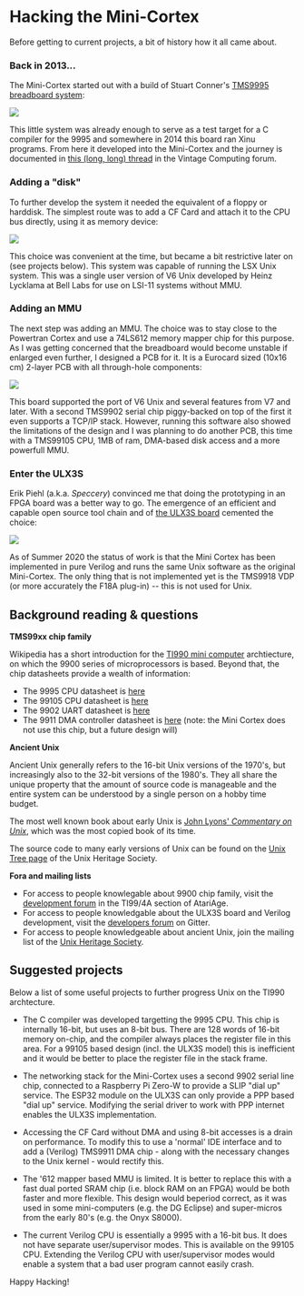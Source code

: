 # Hacking the Mini-Cortex

Before getting to current projects, a bit of history how it all came about.

### Back in 2013...

The Mini-Cortex started out with a build of Stuart Conner's [TMS9995 breadboard system](http://www.stuartconner.me.uk/tms9995_breadboard/tms9995_breadboard.htm):

![](http://www.stuartconner.me.uk/tms9995_breadboard/images/assembly_top.jpg)

This little system was already enough to serve as a test target for a C compiler for the 9995 and somewhere in 2014 this board ran Xinu programs. From here it developed into the Mini-Cortex and the journey is documented in [this (long, long) thread](http://www.vcfed.org/forum/showthread.php?15580-Powertran-Cortex&p=307738#post307738) in the Vintage Computing forum.

### Adding a "disk"

To further develop the system it needed the equivalent of a floppy or harddisk. The simplest route was to add a CF Card and attach it to the CPU bus directly, using it as memory device:

![](https://ruizendp.websites.xs4all.nl/board.jpg)

This choice was convenient at the time, but became a bit restrictive later on (see projects below). This system was capable of running the LSX Unix system. This was a single user version of V6 Unix developed by Heinz Lycklama at Bell Labs for use on LSI-11 systems without MMU.

### Adding an MMU

The next step was adding an MMU. The choice was to stay close to the Powertran Cortex and use a 74LS612 memory mapper chip for this purpose. As I was getting concerned that the breadboard would become unstable if enlarged even further, I designed a PCB for it. It is a Eurocard sized (10x16 cm) 2-layer PCB with all through-hole components:

![](https://ruizendp.websites.xs4all.nl/IMAG0266.jpg)

This board supported the port of V6 Unix and several features from V7 and later. With a second TMS9902 serial chip piggy-backed on top of the first it even supports a TCP/IP stack. However, running this software also showed the limitations of the design and I was planning to do another PCB, this time with a TMS99105 CPU, 1MB of ram, DMA-based disk access and a more powerfull MMU. 

### Enter the ULX3S

Erik Piehl (a.k.a. *Speccery*) convinced me that doing the prototyping in an FPGA board was a better way to go. The emergence of an efficient and capable open source tool chain and of [the ULX3S board](https://www.crowdsupply.com/radiona/ulx3s) cemented the choice:

![](https://radiona.org/ulx3s/assets/img/legend.png)

As of Summer 2020 the status of work is that the Mini Cortex has been implemented in pure Verilog and runs the same Unix software as the original Mini-Cortex. The only thing that is not implemented yet is the TMS9918 VDP (or more accurately the F18A plug-in) -- this is not used for Unix.

## Background reading & questions

**TMS99xx chip family**

Wikipedia has a short introduction for the [TI990 mini computer](https://en.wikipedia.org/wiki/TI-990) archtiecture, on which the 9900 series of microprocessors is based. Beyond that, the chip datasheets provide a wealth of information:

* The 9995 CPU datasheet is [here](https://ftp.whtech.com/datasheets%20and%20manuals/Datasheets%20-%20TI/TMS9995.pdf)
* The 99105 CPU datasheet is [here](https://ftp.whtech.com/datasheets%20and%20manuals/Datasheets%20-%20TI/TMS99000/MP009_99105A_99110A_Nov82.pdf)
* The 9902 UART datasheet is [here](https://ftp.whtech.com/datasheets%20and%20manuals/Datasheets%20-%20TI/TMS9902_dataSheet_Jan77.pdf)
* The 9911 DMA controller datasheet is [here](http://www.powertrancortex.com/hardware/datasheets/TMS9911.pdf) (note: the Mini Cortex does not use this chip, but a future design will)

**Ancient Unix**

Ancient Unix generally refers to the 16-bit Unix versions of the 1970's, but increasingly also to the 32-bit versions of the 1980's. They all share the unique property that the amount of source code is manageable and the entire system can be understood by a single person on a hobby time budget.

The most well known book about early Unix is [John Lyons' *Commentary on Unix*](https://en.wikipedia.org/wiki/Lions%27_Commentary_on_UNIX_6th_Edition,_with_Source_Code), which was the most copied book of its time.

The source code to many early versions of Unix can be found on the [Unix Tree page](https://www.tuhs.org/cgi-bin/utree.pl) of the Unix Heritage Society.

**Fora and mailing lists**

* For access to people knowlegable about 9900 chip family, visit the [development forum](https://atariage.com/forums/forum/119-ti-994a-development/) in the TI99/4A section of AtariAge.
* For access to people knowledgable about the ULX3S board and Verilog development, visit the [developers forum](https://gitter.im/ulx3s/Lobby) on Gitter.
* For access to people knowledgeable about ancient Unix, join the mailing list of the [Unix Heritage Society](https://www.tuhs.org).

## Suggested projects

Below a list of some useful projects to further progress Unix on the TI990 archtecture.

* The C compiler was developed targetting the 9995 CPU. This chip is internally 16-bit, but uses an 8-bit bus. There are 128 words of 16-bit memory on-chip, and the compiler always places the register file in this area. For a 99105 based design (incl. the ULX3S model) this is inefficient and it would be better to place the register file in the stack frame.

* The networking stack for the Mini-Cortex uses a second 9902 serial line chip, connected to a Raspberry Pi Zero-W to provide a SLIP "dial up" service. The ESP32 module on the ULX3S can only provide a PPP based "dial up" service. Modifying the serial driver to work with PPP internet enables the ULX3S implementation.

* Accessing the CF Card without DMA and using 8-bit accesses is a drain on performance. To modify this to use a 'normal' IDE interface and to add a (Verilog) TMS9911 DMA chip - along with the necessary changes to the Unix kernel - would rectify this.

* The '612 mapper based MMU is limited. It is better to replace this with a fast dual ported SRAM chip (i.e. block RAM on an FPGA) would be both faster and more flexible. This design would beperiod correct, as it was used in some mini-computers (e.g. the DG Eclipse) and super-micros from the early 80's (e.g. the Onyx S8000).

* The current Verilog CPU is essentially a 9995 with a 16-bit bus. It does not have separate user/supervisor modes. This is available on the 99105 CPU. Extending the Verilog CPU with user/supervisor modes would enable a system that a bad user program cannot easily crash.

Happy Hacking!
